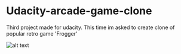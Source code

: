 # Udacity-arcade-game-clone
Third project made for udacity. This time im asked to create clone of popular retro game 'Frogger'


![alt text][screen]

[screen]: http://res.cloudinary.com/jabarlew/image/upload/v1524384773/indeks_gucye9.png "Game Screen"




